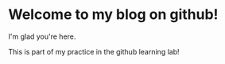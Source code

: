 # Welcome to my blog on github!

I'm glad you're here. 

This is part of my practice in the github learning lab!
